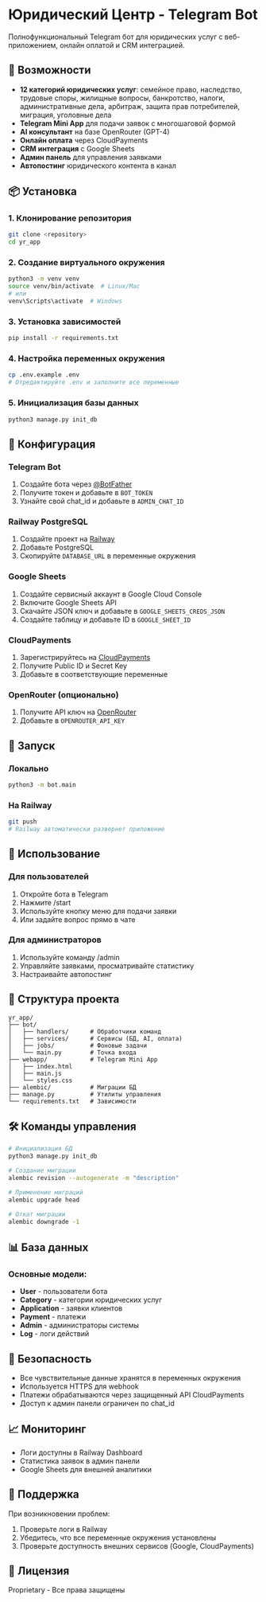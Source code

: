 # Юридический Центр - Telegram Bot

Полнофункциональный Telegram бот для юридических услуг с веб-приложением, онлайн оплатой и CRM интеграцией.

## 🚀 Возможности

- **12 категорий юридических услуг**: семейное право, наследство, трудовые споры, жилищные вопросы, банкротство, налоги, административные дела, арбитраж, защита прав потребителей, миграция, уголовные дела
- **Telegram Mini App** для подачи заявок с многошаговой формой
- **AI консультант** на базе OpenRouter (GPT-4)
- **Онлайн оплата** через CloudPayments
- **CRM интеграция** с Google Sheets
- **Админ панель** для управления заявками
- **Автопостинг** юридического контента в канал

## 📦 Установка

### 1. Клонирование репозитория

```bash
git clone <repository>
cd yr_app
```

### 2. Создание виртуального окружения

```bash
python3 -m venv venv
source venv/bin/activate  # Linux/Mac
# или
venv\Scripts\activate  # Windows
```

### 3. Установка зависимостей

```bash
pip install -r requirements.txt
```

### 4. Настройка переменных окружения

```bash
cp .env.example .env
# Отредактируйте .env и заполните все переменные
```

### 5. Инициализация базы данных

```bash
python3 manage.py init_db
```

## 🔧 Конфигурация

### Telegram Bot

1. Создайте бота через [@BotFather](https://t.me/botfather)
2. Получите токен и добавьте в `BOT_TOKEN`
3. Узнайте свой chat_id и добавьте в `ADMIN_CHAT_ID`

### Railway PostgreSQL

1. Создайте проект на [Railway](https://railway.app)
2. Добавьте PostgreSQL
3. Скопируйте `DATABASE_URL` в переменные окружения

### Google Sheets

1. Создайте сервисный аккаунт в Google Cloud Console
2. Включите Google Sheets API
3. Скачайте JSON ключ и добавьте в `GOOGLE_SHEETS_CREDS_JSON`
4. Создайте таблицу и добавьте ID в `GOOGLE_SHEET_ID`

### CloudPayments

1. Зарегистрируйтесь на [CloudPayments](https://cloudpayments.ru)
2. Получите Public ID и Secret Key
3. Добавьте в соответствующие переменные

### OpenRouter (опционально)

1. Получите API ключ на [OpenRouter](https://openrouter.ai)
2. Добавьте в `OPENROUTER_API_KEY`

## 🚀 Запуск

### Локально

```bash
python3 -m bot.main
```

### На Railway

```bash
git push
# Railway автоматически развернет приложение
```

## 📱 Использование

### Для пользователей

1. Откройте бота в Telegram
2. Нажмите /start
3. Используйте кнопку меню для подачи заявки
4. Или задайте вопрос прямо в чате

### Для администраторов

1. Используйте команду /admin
2. Управляйте заявками, просматривайте статистику
3. Настраивайте автопостинг

## 📂 Структура проекта

```
yr_app/
├── bot/
│   ├── handlers/      # Обработчики команд
│   ├── services/      # Сервисы (БД, AI, оплата)
│   ├── jobs/          # Фоновые задачи
│   └── main.py        # Точка входа
├── webapp/            # Telegram Mini App
│   ├── index.html
│   ├── main.js
│   └── styles.css
├── alembic/           # Миграции БД
├── manage.py          # Утилиты управления
└── requirements.txt   # Зависимости
```

## 🛠 Команды управления

```bash
# Инициализация БД
python3 manage.py init_db

# Создание миграции
alembic revision --autogenerate -m "description"

# Применение миграций
alembic upgrade head

# Откат миграции
alembic downgrade -1
```

## 📊 База данных

### Основные модели:

- **User** - пользователи бота
- **Category** - категории юридических услуг
- **Application** - заявки клиентов
- **Payment** - платежи
- **Admin** - администраторы системы
- **Log** - логи действий

## 🔐 Безопасность

- Все чувствительные данные хранятся в переменных окружения
- Используется HTTPS для webhook
- Платежи обрабатываются через защищенный API CloudPayments
- Доступ к админ панели ограничен по chat_id

## 📈 Мониторинг

- Логи доступны в Railway Dashboard
- Статистика заявок в админ панели
- Google Sheets для внешней аналитики

## 🤝 Поддержка

При возникновении проблем:

1. Проверьте логи в Railway
2. Убедитесь, что все переменные окружения установлены
3. Проверьте доступность внешних сервисов (Google, CloudPayments)

## 📝 Лицензия

Proprietary - Все права защищены
